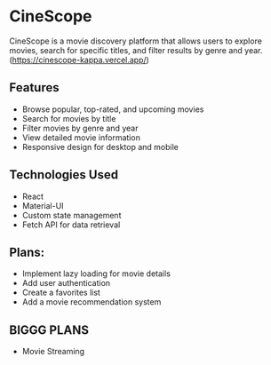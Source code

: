 # CineScope

CineScope is a movie discovery platform that allows users to explore movies, search for specific titles, and filter results by genre and year. (https://cinescope-kappa.vercel.app/)

## Features

- Browse popular, top-rated, and upcoming movies
- Search for movies by title
- Filter movies by genre and year
- View detailed movie information
- Responsive design for desktop and mobile

## Technologies Used

- React
- Material-UI
- Custom state management
- Fetch API for data retrieval

## Plans: 

- Implement lazy loading for movie details
- Add user authentication
- Create a favorites list
- Add a movie recommendation system


## BIGGG PLANS 

- Movie Streaming 
